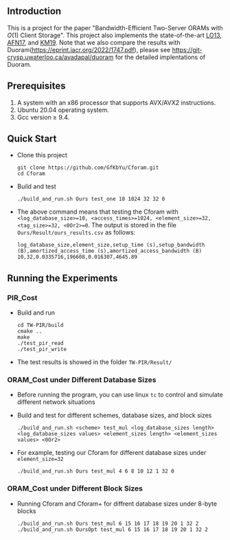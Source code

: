 ## Introduction
This is a project for the paper "Bandwidth-Efficient Two-Server ORAMs with $O(1)$ Client Storage". This project also implements the state-of-the-art [LO13](https://eprint.iacr.org/2011/384.pdf), [AFN17](https://eprint.iacr.org/2016/849.pdf), and [KM19](https://arxiv.org/pdf/1802.05145.pdf). Note that we also compare the results with Duoram(https://eprint.iacr.org/2022/1747.pdf), please see https://git-crysp.uwaterloo.ca/avadapal/duoram for the detailed implentations of Duoram. 

## Prerequisites
1. A system with an x86 processor that supports AVX/AVX2 instructions. 
2. Ubuntu 20.04 operating system.
3. Gcc version $\geq$ 9.4.

## Quick Start
  - Clone this project

        git clone https://github.com/GfKbYu/Cforam.git
        cd Cforam
    
  - Build and test
  
        ./build_and_run.sh Ours test_one 10 1024 32 32 0
        
  - The above command means that testing the Cforam with ``<log_database_size>=10, <access_times>=1024, <element_size>=32, <tag_size>=32, <0Or2>=0``. The output is stored in the file ``Ours/Result/ours_results.csv`` as follows:
  
        log_database_size,element_size,setup_time (s),setup_bandwidth (B),amortized_access_time (s),amortized_access_bandwidth (B)
        10,32,0.0335716,196608,0.016307,4645.89

## Running the Experiments

### PIR_Cost
  - Build and run

        cd TW-PIR/build
        cmake ..
        make
        ./test_pir_read
        ./test_pir_write
        
  - The test results is showed in the folder ``TW-PIR/Result/``

### ORAM_Cost under Different Database Sizes
  - Before running the program, you can use linux ``tc`` to control and simulate different network situations

  - Build and test for different schemes, database sizes, and block sizes

        ./build_and_run.sh <scheme> test_mul <log_database_sizes length> <log_database_sizes values> <element_sizes length> <element_sizes values> <0Or2>
        
  - For example, testing our Cforam for different database sizes under ``element_size=32``

        ./build_and_run.sh Ours test_mul 4 6 8 10 12 1 32 0

        
### ORAM_Cost under Different Block Sizes
  - Running Cforam and Cforam+ for diffrent database sizes under 8-byte blocks

        ./build_and_run.sh Ours test_mul 6 15 16 17 18 19 20 1 32 2
        ./build_and_run.sh OursOpt test_mul 6 15 16 17 18 19 20 1 32 2
